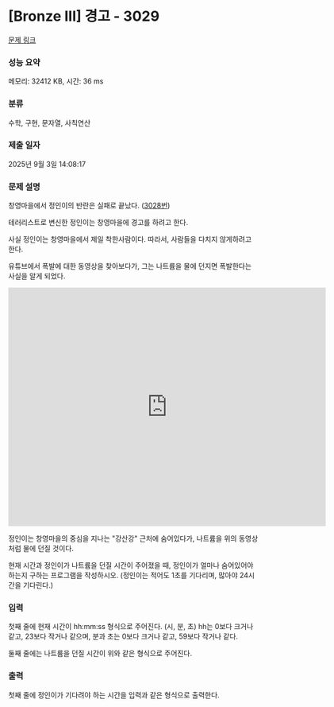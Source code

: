 # [Bronze III] 경고 - 3029 

[문제 링크](https://www.acmicpc.net/problem/3029) 

### 성능 요약

메모리: 32412 KB, 시간: 36 ms

### 분류

수학, 구현, 문자열, 사칙연산

### 제출 일자

2025년 9월 3일 14:08:17

### 문제 설명

<p>창영마을에서 정인이의 반란은 실패로 끝났다. (<a href="https://www.acmicpc.net/problem/3028">3028번</a>)</p>

<p>테러리스트로 변신한 정인이는 창영마을에 경고를 하려고 한다.</p>

<p>사실 정인이는 창영마을에서 제일 착한사람이다. 따라서, 사람들을 다치지 않게하려고 한다.</p>

<p>유튜브에서 폭발에 대한 동영상을 찾아보다가, 그는 나트륨을 물에 던지면 폭발한다는 사실을 알게 되었다.</p>

<p><iframe frameborder="0" height="480" src="https://www.youtube.com/embed/9sFyfF34iPw" width="640"></iframe></p>

<p>정인이는 창영마을의 중심을 지나는 "강산강" 근처에 숨어있다가, 나트륨을 위의 동영상처럼 물에 던질 것이다.</p>

<p>현재 시간과 정인이가 나트륨을 던질 시간이 주어졌을 때, 정인이가 얼마나 숨어있어야 하는지 구하는 프로그램을 작성하시오. (정인이는 적어도 1초를 기다리며, 많아야 24시간을 기다린다.)</p>

### 입력 

 <p>첫째 줄에 현재 시간이 hh:mm:ss 형식으로 주어진다. (시, 분, 초) hh는 0보다 크거나 같고, 23보다 작거나 같으며, 분과 초는 0보다 크거나 같고, 59보다 작거나 같다.</p>

<p>둘째 줄에는 나트륨을 던질 시간이 위와 같은 형식으로 주어진다.</p>

### 출력 

 <p>첫째 줄에 정인이가 기다려야 하는 시간을 입력과 같은 형식으로 출력한다.</p>

